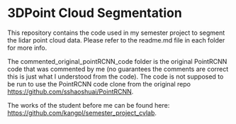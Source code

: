# 3DPoint Cloud Segmentation

This repository contains the code used in my semester project to segment the lidar point cloud data.
Please refer to the readme.md file in each folder for more info.

The commented_original_pointRCNN_code folder is the original PointRCNN code that was commented by me (no guarantees the comments are correct this is just what I understood from the code). The code is not supposed to be run to use the PointRCNN code clone from the original repo <https://github.com/sshaoshuai/PointRCNN>.

The works of the student before me can be found here: <https://github.com/kangpl/semester_project_cvlab>.
